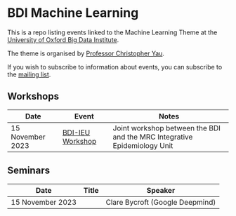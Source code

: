 # BDI Machine Learning 

This is a repo listing events linked to the Machine Learning Theme at the [University of Oxford Big Data Institute](https://www.bdi.ox.ac.uk/). 

The theme is organised by [Professor Christopher Yau](https://www.bdi.ox.ac.uk/Team/christoper-yau).

If you wish to subscribe to information about events, you can subscribe to the [mailing list](bdi-ml@maillist.ox.ac.uk).

## Workshops

| Date | Event | Notes | 
| ---- | ----- | ----- |
| 15 November 2023 | [BDI-IEU Workshop](workshops/ieu.md) | Joint workshop between the BDI and the MRC Integrative Epidemiology Unit |

## Seminars

| Date | Title | Speaker |
| ---- | ----- | ----- |
| 15 November 2023 | [](seminars/missense.md) | Clare Bycroft (Google Deepmind) |
